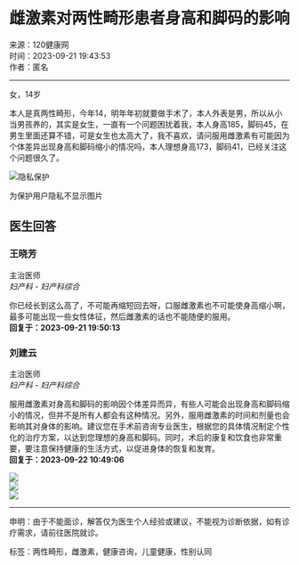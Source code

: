 # 雌激素对两性畸形患者身高和脚码的影响

来源：120健康网  
时间：2023-09-21 19:43:53  
作者：匿名

---

女，14岁

本人是真两性畸形，今年14，明年年初就要做手术了，本人外表是男，所以从小当男孩养的，其实是女生，一直有一个问题困扰着我，本人身高185，脚码45，在男生里面还算不错，可是女生也太高大了，我不喜欢，请问服用雌激素有可能因为个体差异出现身高和脚码缩小的情况吗，本人理想身高173，脚码41，已经关注这个问题很久了。

![隐私保护](https://pub.120askimages.com/kswys/kuaiyingyong/private.png)

为保护用户隐私不显示图片

## 医生回答

### 王晓芳
主治医师  
_妇产科 - 妇产科综合_

你已经长到这么高了，不可能再缩短回去呀，口服雌激素也不可能使身高缩小啊，最多可能出现一些女性体征，然后雌激素的话也不能随便的服用。  
**回复于：2023-09-21 19:50:13**

### 刘建云
主治医师  
_妇产科 - 妇产科综合_

服用雌激素对身高和脚码的影响因个体差异而异，有些人可能会出现身高和脚码缩小的情况，但并不是所有人都会有这种情况。另外，服用雌激素的时间和剂量也会影响其对身体的影响。建议您在手术前咨询专业医生，根据您的具体情况制定个性化的治疗方案，以达到您理想的身高和脚码。同时，术后的康复和饮食也非常重要，要注意保持健康的生活方式，以促进身体的恢复和发育。  
**回复于：2023-09-22 10:49:06**

![](https://net.120askimages.com/ztc_kw/face/94/94214_120.jpg)  
![](https://u1.120askimages.com/2/3/8/80075832)  
![](https://net.120askimages.com/ztc_kw/face/62/62180_120.jpg)

---

申明：由于不能面诊，解答仅为医生个人经验或建议，不能视为诊断依据，如有诊疗需求，请前往医院就诊。

标签：两性畸形，雌激素，健康咨询，儿童健康，性别认同